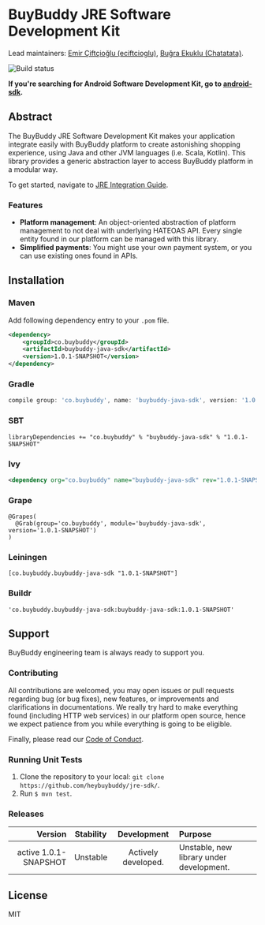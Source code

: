 # BuyBuddy JRE Software Development Kit

Lead maintainers: [Emir Çiftçioğlu (eciftcioglu)](https://github.com/eciftcioglu/), [Buğra Ekuklu (Chatatata)](https://github.com/Chatatata/).

![Build status](https://img.shields.io/travis/heybuybuddy/jre-sdk.svg)

**If you're searching for Android Software Development Kit, go to [android-sdk](https://github.com/heybuybuddy/android-sdk).**

## Abstract

The BuyBuddy JRE Software Development Kit makes your application integrate easily with BuyBuddy platform to create astonishing shopping experience, using Java and other JVM languages (i.e. Scala, Kotlin). 
This library provides a generic abstraction layer to access BuyBuddy platform in a modular way.

To get started, navigate to [JRE Integration Guide](https://github.com/heybuybuddy/BuyBuddyKit/).

### Features
- **Platform management**: An object-oriented abstraction of platform management to not deal with underlying HATEOAS API. Every single entity found in our platform can be managed with this library.
- **Simplified payments**: You might use your own payment system, or you can use existing ones found in APIs.

## Installation

### Maven

Add following dependency entry to your `.pom` file.

```xml
<dependency>
    <groupId>co.buybuddy</groupId>
    <artifactId>buybuddy-java-sdk</artifactId>
    <version>1.0.1-SNAPSHOT</version>
</dependency>
```

### Gradle

```groovy
compile group: 'co.buybuddy', name: 'buybuddy-java-sdk', version: '1.0.1-SNAPSHOT' 
```

### SBT

```
libraryDependencies += "co.buybuddy" % "buybuddy-java-sdk" % "1.0.1-SNAPSHOT"
```

### Ivy

```xml
<dependency org="co.buybuddy" name="buybuddy-java-sdk" rev="1.0.1-SNAPSHOT" />>
```

### Grape

```
@Grapes(
  @Grab(group='co.buybuddy', module='buybuddy-java-sdk', version='1.0.1-SNAPSHOT')
)
```

### Leiningen

```
[co.buybuddy.buybuddy-java-sdk "1.0.1-SNAPSHOT"]
```

### Buildr

```
'co.buybuddy.buybuddy-java-sdk:buybuddy-java-sdk:1.0.1-SNAPSHOT'
```

## Support
BuyBuddy engineering team is always ready to support you.

### Contributing
All contributions are welcomed, you may open issues or pull requests regarding bug (or bug fixes), new features, or improvements and clarifications in documentations.
We really try hard to make everything found (including HTTP web services) in our platform open source, hence we expect patience from you while everything is going to be eligible.

Finally, please read our [Code of Conduct](https://github.com/heybuybuddy/jre-sdk/blob/refactor/CODE_OF_CONDUCT.md).

### Running Unit Tests
1. Clone the repository to your local: `git clone https://github.com/heybuybuddy/jre-sdk/`.
2. Run `$ mvn test`.

### Releases

| Version                    | Stability   | Development                         | Purpose                                         |
| -------------------------: | :---------: | :---------------------------------: | :---------------------------------------------- |
| active 1.0.1-SNAPSHOT      | Unstable    | Actively developed.                 | Unstable, new library under development.        |

## License
MIT
